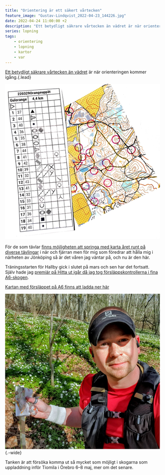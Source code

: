 ```yaml
---
title: "Orientering är ett säkert vårtecken"
feature_image: "Gustav-Lindqvist_2022-04-23_144226.jpg"
date: 2022-04-24 11:00:00 +2
description: "Ett betydligt säkrare vårtecken än vädret är när orienteringen kommer igång."
series: lopning
tags:
    - orientering
    - lopning
    - kartor
    - var
---
```


[Ett betydligt säkrare vårtecken än vädret](https://gustavlindqvist.se/2022/04/06/aprilvader/) är när orienteringen kommer igång.{.lead}

![Orienteringskarta med definition](Gustav-Lindqvist_2022-03-29_215556.jpg)

För de som tävlar [finns möjligheten att springa med karta året runt på diverse tävlingar](https://eventor.orientering.se/Events) i när och fjärran men för mig som föredrar att hålla mig i närheten av Jönköping så är det våren jag väntar på, och nu är den här.

Träningsstarten för Hallby gick i slutet på mars och sen har det fortsatt. Själv hade jag [premiär på Hitta ut igår då jag tog försläppskontrollerna i fina A6-skogen](https://strava.app.link/yGDe6O10tp).

[Kartan med försläppet på A6 finns att ladda ner här](https://www.orientering.se/documents/2255/%C3%84ntligen_hittaut_2022-A6.pdf)

![Selfie på Gustav med karta och kompass i skogen](Gustav-Lindqvist_2022-04-23_142418.jpg){.-wide}

Tanken är att försöka komma ut så mycket som möjligt i skogarna som uppladdning inför Tiomila i Örebro 6–8 maj, mer om det senare.